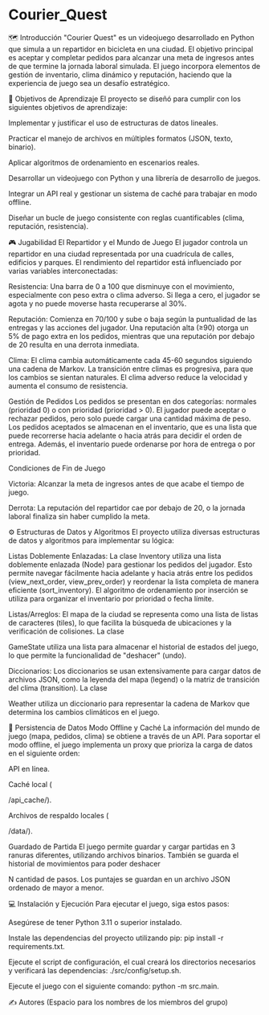# Courier_Quest

🗺️ Introducción
"Courier Quest" es un videojuego desarrollado en Python que simula a un repartidor en bicicleta en una ciudad. El objetivo principal es aceptar y completar pedidos para alcanzar una meta de ingresos antes de que termine la jornada laboral simulada. El juego incorpora elementos de gestión de inventario, clima dinámico y reputación, haciendo que la experiencia de juego sea un desafío estratégico.





🎯 Objetivos de Aprendizaje
El proyecto se diseñó para cumplir con los siguientes objetivos de aprendizaje:


Implementar y justificar el uso de estructuras de datos lineales.


Practicar el manejo de archivos en múltiples formatos (JSON, texto, binario).


Aplicar algoritmos de ordenamiento en escenarios reales.


Desarrollar un videojuego con Python y una librería de desarrollo de juegos.



Integrar un API real y gestionar un sistema de caché para trabajar en modo offline.





Diseñar un bucle de juego consistente con reglas cuantificables (clima, reputación, resistencia).

🎮 Jugabilidad
El Repartidor y el Mundo de Juego
El jugador controla un repartidor en una ciudad representada por una cuadrícula de calles, edificios y parques. El rendimiento del repartidor está influenciado por varias variables interconectadas:



Resistencia: Una barra de 0 a 100 que disminuye con el movimiento, especialmente con peso extra o clima adverso. Si llega a cero, el jugador se agota y no puede moverse hasta recuperarse al 30%.



Reputación: Comienza en 70/100 y sube o baja según la puntualidad de las entregas y las acciones del jugador. Una reputación alta (≥90) otorga un 5% de pago extra en los pedidos, mientras que una reputación por debajo de 20 resulta en una derrota inmediata.




Clima: El clima cambia automáticamente cada 45-60 segundos siguiendo una cadena de Markov. La transición entre climas es progresiva, para que los cambios se sientan naturales. El clima adverso reduce la velocidad y aumenta el consumo de resistencia.




Gestión de Pedidos
Los pedidos se presentan en dos categorías: normales (prioridad 0) o con prioridad (prioridad > 0). El jugador puede aceptar o rechazar pedidos, pero solo puede cargar una cantidad máxima de peso. Los pedidos aceptados se almacenan en el inventario, que es una lista que puede recorrerse hacia adelante o hacia atrás para decidir el orden de entrega. Además, el inventario puede ordenarse por hora de entrega o por prioridad.




Condiciones de Fin de Juego

Victoria: Alcanzar la meta de ingresos antes de que acabe el tiempo de juego.


Derrota: La reputación del repartidor cae por debajo de 20, o la jornada laboral finaliza sin haber cumplido la meta.

⚙️ Estructuras de Datos y Algoritmos
El proyecto utiliza diversas estructuras de datos y algoritmos para implementar su lógica:

Listas Doblemente Enlazadas: La clase Inventory utiliza una lista doblemente enlazada (Node) para gestionar los pedidos del jugador. Esto permite navegar fácilmente hacia adelante y hacia atrás entre los pedidos (view_next_order, view_prev_order) y reordenar la lista completa de manera eficiente (sort_inventory). El algoritmo de ordenamiento por inserción se utiliza para organizar el inventario por prioridad o fecha límite.


Listas/Arreglos: El mapa de la ciudad se representa como una lista de listas de caracteres (tiles), lo que facilita la búsqueda de ubicaciones y la verificación de colisiones. La clase 

GameState utiliza una lista para almacenar el historial de estados del juego, lo que permite la funcionalidad de "deshacer" (undo).


Diccionarios: Los diccionarios se usan extensivamente para cargar datos de archivos JSON, como la leyenda del mapa (legend) o la matriz de transición del clima (transition). La clase 




Weather utiliza un diccionario para representar la cadena de Markov que determina los cambios climáticos en el juego.

💾 Persistencia de Datos
Modo Offline y Caché
La información del mundo de juego (mapa, pedidos, clima) se obtiene a través de un API. Para soportar el modo offline, el juego implementa un proxy que prioriza la carga de datos en el siguiente orden:





API en línea.

Caché local (

/api_cache/).

Archivos de respaldo locales (

/data/).

Guardado de Partida
El juego permite guardar y cargar partidas en 3 ranuras diferentes, utilizando archivos binarios. También se guarda el historial de movimientos para poder deshacer 


N cantidad de pasos. Los puntajes se guardan en un archivo JSON ordenado de mayor a menor.



💻 Instalación y Ejecución
Para ejecutar el juego, siga estos pasos:

Asegúrese de tener Python 3.11 o superior instalado.

Instale las dependencias del proyecto utilizando pip: pip install -r requirements.txt.

Ejecute el script de configuración, el cual creará los directorios necesarios y verificará las dependencias: ./src/config/setup.sh.

Ejecute el juego con el siguiente comando: python -m src.main.

✍️ Autores
(Espacio para los nombres de los miembros del grupo)
